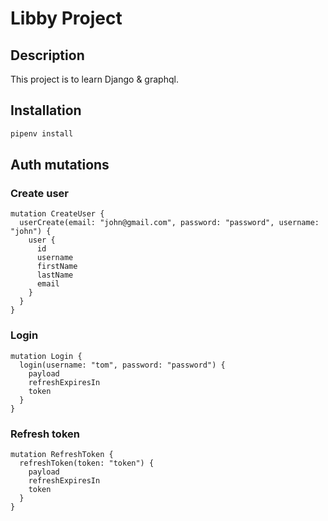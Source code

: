# Libby Project

## Description

This project is to learn Django & graphql.

<!-- Update installation based on Pipfile -->

## Installation

```bash
pipenv install
```

## Auth mutations

### Create user

```gql
mutation CreateUser {
  userCreate(email: "john@gmail.com", password: "password", username: "john") {
    user {
      id
      username
      firstName
      lastName
      email
    }
  }
}
```

### Login

```gql
mutation Login {
  login(username: "tom", password: "password") {
    payload
    refreshExpiresIn
    token
  }
}
```

### Refresh token

```gql
mutation RefreshToken {
  refreshToken(token: "token") {
    payload
    refreshExpiresIn
    token
  }
}
```
